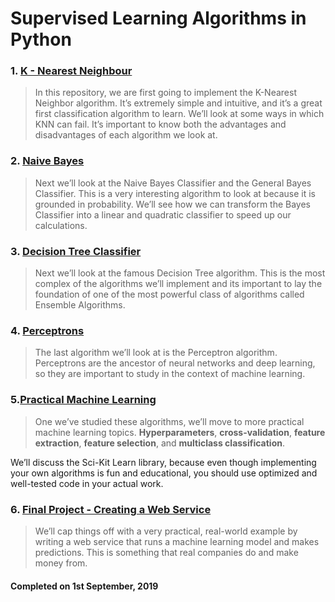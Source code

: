 # Supervised Learning Algorithms in Python

### 1. [K - Nearest Neighbour](https://github.com/sourcecode369/supervised-learning-algorithms/tree/master/K%20Nearest%20Neighbours)
> In this repository, we are first going to implement the K-Nearest Neighbor algorithm. 
It’s extremely simple and intuitive, and it’s a great first classification algorithm to learn. 
We’ll look at some ways in which KNN can fail.
It’s important to know both the advantages and disadvantages of each algorithm we look at.

### 2. [Naive Bayes](https://github.com/sourcecode369/supervised-learning-algorithms/tree/master/Naive-Bayes)
> Next we’ll look at the Naive Bayes Classifier and the General Bayes Classifier. This is a very 
interesting algorithm to look at because it is grounded in probability.
We’ll see how we can transform the Bayes Classifier into a linear and quadratic 
classifier to speed up our calculations.

### 3. [Decision Tree Classifier](https://github.com/sourcecode369/supervised-learning-algorithms/tree/master/Decision%20Tree%20Classifier)
> Next we’ll look at the famous Decision Tree algorithm. 
This is the most complex of the algorithms we’ll implement and its important
to lay the foundation of one of the most powerful class of algorithms called Ensemble Algorithms.

### 4. [Perceptrons](https://github.com/sourcecode369/supervised-learning-algorithms/tree/master/Perceptrons)
> The last algorithm we’ll look at is the Perceptron algorithm. Perceptrons are the ancestor of 
neural networks and deep learning, so they are important to study in the context of machine learning.

### 5.[Practical Machine Learning](https://github.com/sourcecode369/supervised-learning-algorithms/tree/master/Practical%20Machine%20Learning)
> One we’ve studied these algorithms, we’ll move to more practical machine learning topics. 
**Hyperparameters**, **cross-validation**, **feature extraction**, **feature selection**, and **multiclass classification**.

We’ll discuss the Sci-Kit Learn library, because even though implementing your own algorithms 
is fun and educational, you should use optimized and well-tested code in your actual work.

### 6. [Final Project - Creating a Web Service](https://github.com/sourcecode369/supervised-learning-algorithms/tree/master/Final%20Project%20-%20Web%20Service)
> We’ll cap things off with a very practical, real-world example by writing a web service that 
runs a machine learning model and makes predictions. This is something that real companies do and make money from.

#### Completed on 1st September, 2019
